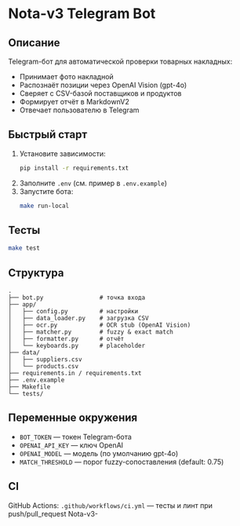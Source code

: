 # Nota-v3 Telegram Bot

## Описание

Telegram-бот для автоматической проверки товарных накладных:
- Принимает фото накладной
- Распознаёт позиции через OpenAI Vision (gpt-4o)
- Сверяет с CSV-базой поставщиков и продуктов
- Формирует отчёт в MarkdownV2
- Отвечает пользователю в Telegram

## Быстрый старт

1. Установите зависимости:
   ```sh
   pip install -r requirements.txt
   ```
2. Заполните `.env` (см. пример в `.env.example`)
3. Запустите бота:
   ```sh
   make run-local
   ```

## Тесты

```sh
make test
```

## Структура

```
.
├── bot.py                # точка входа
├── app/
│   ├── config.py         # настройки
│   ├── data_loader.py    # загрузка CSV
│   ├── ocr.py            # OCR stub (OpenAI Vision)
│   ├── matcher.py        # fuzzy & exact match
│   ├── formatter.py      # отчёт
│   └── keyboards.py      # placeholder
├── data/
│   ├── suppliers.csv
│   └── products.csv
├── requirements.in / requirements.txt
├── .env.example
├── Makefile
└── tests/
```

## Переменные окружения

- `BOT_TOKEN` — токен Telegram-бота
- `OPENAI_API_KEY` — ключ OpenAI
- `OPENAI_MODEL` — модель (по умолчанию gpt-4o)
- `MATCH_THRESHOLD` — порог fuzzy-сопоставления (default: 0.75)

## CI

GitHub Actions: `.github/workflows/ci.yml` — тесты и линт при push/pull_request
Nota-v3-